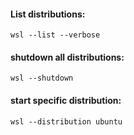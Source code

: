 #### List distributions:
```
wsl --list --verbose
```


#### shutdown all distributions:
```
wsl --shutdown 
```


#### start specific distribution:
```
wsl --distribution ubuntu
```

